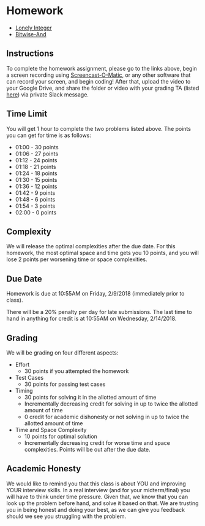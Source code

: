 # Homework
- [Lonely Integer](https://www.hackerrank.com/challenges/ctci-lonely-integer/problem)
- [Bitwise-And](https://www.hackerrank.com/challenges/30-bitwise-and/problem)
  
## Instructions
  
To complete the homework assignment, please go to the links above, begin a screen recording using [Screencast-O-Matic](https://screencast-o-matic.com/), or any other software that can record your screen, and begin coding! After that, upload the video to your Google Drive, and share the folder or video with your grading TA (listed [here](https://github.com/UMD-CS-STICs/389Ospring18/blob/master/Grading%20TA%20Assignments.pdf)) via private Slack message.

## Time Limit

You will get 1 hour to complete the two problems listed above. The points you can get for time is as follows:
  - 01:00 - 30 points
  - 01:06 - 27 points
  - 01:12 - 24 points
  - 01:18 - 21 points
  - 01:24 - 18 points
  - 01:30 - 15 points
  - 01:36 - 12 points
  - 01:42 - 9 points
  - 01:48 - 6 points
  - 01:54 - 3 points
  - 02:00 - 0 points
 
 ## Complexity
 
 We will release the optimal complexities after the due date. For this homework, the most optimal space and time gets you 10 points, and you will lose 2 points per worsening time or space complexities.

## Due Date
Homework is due at 10:55AM on Friday, 2/9/2018 (immediately prior to class). 

There will be a 20% penalty per day for late submissions. The last time to hand in anything for credit is at 10:55AM on Wednesday, 2/14/2018.

## Grading
We will be grading on four different aspects:
- Effort
  - 30 points if you attempted the homework
- Test Cases
  - 30 points for passing test cases
- Timing 
  - 30 points for solving it in the allotted amount of time
  - Incrementally decreasing credit for solving in up to twice the allotted amount of time
  - 0 credit for academic dishonesty or not solving in up to twice the allotted amount of time
- Time and Space Complexity
  - 10 points for optimal solution
  - Incrementally decreasing credit for worse time and space complexities. Points will be out after the due date.

## Academic Honesty
We would like to remind you that this class is about YOU and improving YOUR interview skills. In a real interview (and for your midterm/final) you will have to think under time pressure. Given that, we know that you can look up the problem before hand, and solve it based on that. We are trusting you in being honest and doing your best, as we can give you feedback should we see you struggling with the problem.
